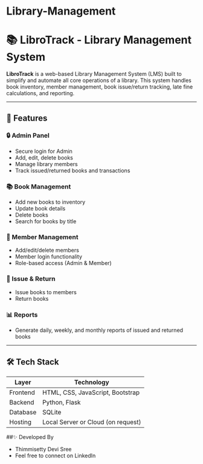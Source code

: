 # Library-Management
# 📚 LibroTrack - Library Management System

**LibroTrack** is a web-based Library Management System (LMS) built to simplify and automate all core operations of a library. This system handles book inventory, member management, book issue/return tracking, late fine calculations, and reporting.

---

## 🚀 Features

### 🔒 Admin Panel
- Secure login for Admin
- Add, edit, delete books
- Manage library members
- Track issued/returned books and transactions

### 📚 Book Management
- Add new books to inventory
- Update book details
- Delete books
- Search for books by title

### 👥 Member Management
- Add/edit/delete members
- Member login functionality
- Role-based access (Admin & Member)

### 🔄 Issue & Return
- Issue books to members
- Return books


### 📊 Reports
- Generate daily, weekly, and monthly reports of issued and returned books

---

## 🛠️ Tech Stack

| Layer       | Technology                  |
|-------------|-----------------------------|
| Frontend    | HTML, CSS, JavaScript, Bootstrap |
| Backend     | Python, Flask               |
| Database    | SQLite                      |
| Hosting     | Local Server or Cloud (on request) |

##✨ Developed By
  - Thimmisetty Devi Sree
  - Feel free to connect on LinkedIn
  


